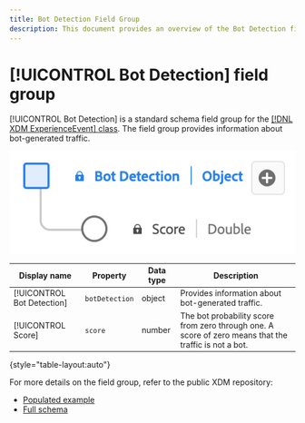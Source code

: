 ```yaml
---
title: Bot Detection Field Group
description: This document provides an overview of the Bot Detection field group (XDM) schema field group.
---
```

# [!UICONTROL Bot Detection] field group

[!UICONTROL Bot Detection] is a standard schema field group for the [[!DNL XDM ExperienceEvent] class](../../classes/experienceevent.md). The field group provides information about bot-generated traffic. 

![A diagram of the [!UICONTROL Bot Detection] field group.](../../images/field-groups/bot-detection-information.png)

| Display name               | Property        | Data type | Description                                             |
|----------------------------|-----------------|-----------|---------------------------------------------------------|
|[!UICONTROL Bot Detection]  | `botDetection`  | object    | Provides information about bot-generated traffic.        |
|[!UICONTROL Score]          | `score`         | number    | The bot probability score from zero through one. A score of zero means that the traffic is not a bot. |

{style="table-layout:auto"}

For more details on the field group, refer to the public XDM repository:

* [Populated example](https://github.com/adobe/xdm/blob/master/components/fieldgroups/experience-event/experienceevent-bot-detection.example.1.json)
* [Full schema](https://github.com/adobe/xdm/blob/master/components/fieldgroups/experience-event/experienceevent-bot-detection.schema.json)
 